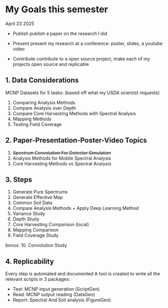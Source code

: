 # My Goals this semester

April 23 2025

- Publish
    publish a paper on the research I did

- Present
    present my research at a conference: poster, slides, a youtube video

- Contribute
    contribute to a open source project, make each of my projects open source and replicable

## 1. Data Considerations

MCNP Datasets for 5 tasks: (based off what my USDA scientist requests)

1. Comparing Analysis Methods
2. Compare Analysis over Depth
3. Compare Core Harvesting Methods with Spectral Analysis
4. Mapping Methods
5. Testing Field Coverage

## 2. Paper-Presentation-Poster-Video Topics

1. ~~Spectrum Convolution For Detector Simulation~~
2. Analysis Methods for Mobile Spectral Analysis
3. Core Harvesting Methods vs Spectral Analysis

## 3. Steps

1. Generate Pure Spectrums
2. Generate Effective Map
3. Common Soil Data
4. Compare Analysis Methods + Apply Deep Learning Method
5. Variance Study
6. Depth Study
7. Core Harvesting Comparison (local)
8. Mapping Comparison
9. Field Coverage Study

bonus:
10. Convolution Study

## 4. Replicability

Every step is automated and documented
A tool is created to write all the relevant scripts in 3 packages:

- Test: MCNP input generation (ScriptGen)
- Read: MCNP output reading (DataGen)
- Report: Spectral And Soil analysis (FigureGen)
